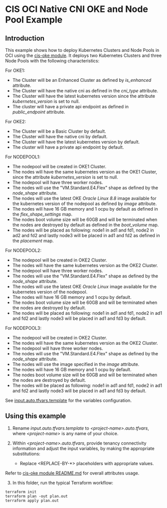# CIS OCI Native CNI OKE and Node Pool Example 

## Introduction

This example shows how to deploy Kubernetes Clusters and Node Pools in OCI using the [cis-oke module](../../). It deploys two Kubernetes Clusters and three Node Pools with the following characteristics:


For OKE1:
- The Cluster will be an Enhanced Cluster as defined by *is_enhanced* attribute.
- The Cluster will have the native cni as defined in the *cni_type* attribute.
- The Cluster will have the latest kubernetes version since the attribute *kubernetes_version* is set to null.
- The cluster will have a private api endpoint as defined in *public_endpoint* attribute.


For OKE2:
- The Cluster will be a Basic Cluster by default.
- The Cluster will have the native cni by default.
- The Cluster will have the latest kubernetes version by default.
- The cluster will have a private api endpoint by default.



For NODEPOOL1:
- The nodepool will be created in OKE1 Cluster.
- The nodes will have the same kubernetes version as the OKE1 Cluster, since the attribute *kubernetes_version* is set to null.
- The nodepool will have three worker nodes.
- The nodes will use the "VM.Standard.E4.Flex" shape as defined by the *node_shape* attribute.
- The nodes will use the latest OKE *Oracle Linux 8.8* image available for the kubernetes version of the nodepool as defined by *image* attribute.
- The nodes will have 16 GB memory and 1 ocpu by default as defined in the *flex_shape_settings* map.
- The nodes boot volume size will be 60GB and will be terminated when the nodes are destroyed by default as defined in the *boot_volume* map.
- The nodes will be placed as following: node1 in ad1 and fd1, node2 in ad2 and fd2 and lastly node3 will be placed in ad1 and fd2 as defined in the *placement* map.


For NODEPOOL2:
- The nodepool will be created in OKE2 Cluster.
- The nodes will have the same kubernetes version as the OKE2 Cluster.
- The nodepool will have three worker nodes.
- The nodes will use the "VM.Standard.E4.Flex" shape as defined by the *node_shape* attribute.
- The nodes will use the latest OKE *Oracle Linux* image available for the kubernetes version of the nodepool.
- The nodes will have 16 GB memory and 1 ocpu by default.
- The nodes boot volume size will be 60GB and will be terminated when the nodes are destroyed by default.
- The nodes will be placed as following: node1 in ad1 and fd1, node2 in ad1 and fd2 and lastly node3 will be placed in ad1 and fd3 by default.



For NODEPOOL3:
- The nodepool will be created in OKE2 Cluster.
- The nodes will have the same kubernetes version as the OKE2 Cluster.
- The nodepool will have three worker nodes.
- The nodes will use the "VM.Standard.E4.Flex" shape as defined by the *node_shape* attribute.
- The nodes will use the image specified in the *image* attribute.
- The nodes will have 16 GB memory and 1 ocpu by default.
- The nodes boot volume size will be 60GB and will be terminated when the nodes are destroyed by default.
- The nodes will be placed as following: node1 in ad1 and fd1, node2 in ad1 and fd2 and lastly node3 will be placed in ad1 and fd3 by default.

See [input.auto.tfvars.template](./input.auto.tfvars.template) for the variables configuration.

## Using this example
1. Rename *input.auto.tfvars.template* to *\<project-name\>.auto.tfvars*, where *\<project-name\>* is any name of your choice.

2. Within *\<project-name\>.auto.tfvars*, provide tenancy connectivity information and adjust the input variables, by making the appropriate substitutions:
   - Replace \<REPLACE-BY-\*\> placeholders with appropriate values. 
   
Refer to [cis-oke module README.md](../../README.md) for overall attributes usage.

3. In this folder, run the typical Terraform workflow:
```
terraform init
terraform plan -out plan.out
terraform apply plan.out
```